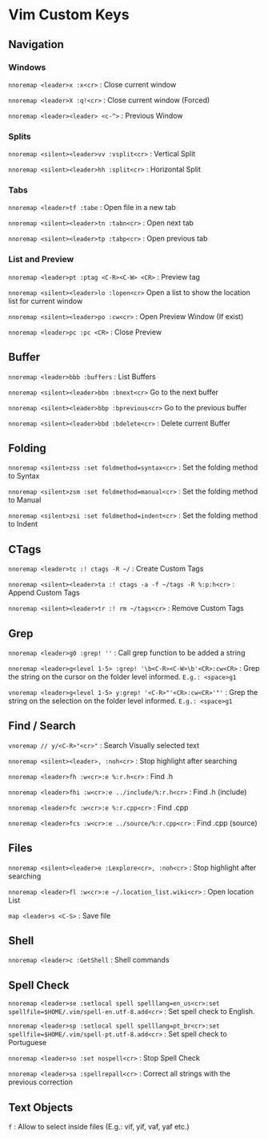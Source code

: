 # Vim Custom Keys

## Navigation 

### Windows 

`nnoremap <leader>x :x<cr>` : Close current window

`nnoremap <leader>X :q!<cr>` : Close current window (Forced)

`nnoremap <leader><leader> <c-^>` : Previous Window

### Splits 

`nnoremap <silent><leader>vv :vsplit<cr>` : Vertical Split

`nnoremap <silent><leader>hh :split<cr>` : Horizontal Split

### Tabs 

`nnoremap <leader>tf :tabe` : Open file in a new tab

`nnoremap <silent><leader>tn :tabn<cr>` : Open next tab

`nnoremap <silent><leader>tp :tabp<cr>` : Open previous tab

### List and Preview 

`nnoremap <leader>pt :ptag <C-R><C-W> <CR>` : Preview tag

`nnoremap <silent><leader>lo :lopen<cr>` Open a list to show the location list for current window

`nnoremap <silent><leader>po :cw<cr>` : Open Preview Window (If exist)

`nnoremap <leader>pc :pc <CR>` : Close Preview

## Buffer 

`nnoremap <leader>bbb :buffers` : List Buffers

`nnoremap <silent><leader>bbn :bnext<cr>` Go to the next buffer

`nnoremap <silent><leader>bbp :bprevious<cr>` Go to the previous buffer

`nnoremap <silent><leader>bbd :bdelete<cr>` : Delete current Buffer

## Folding 

`nnoremap <silent>zss :set foldmethod=syntax<cr>` : Set the folding method to Syntax

`nnoremap <silent>zsm :set foldmethod=manual<cr>` : Set the folding method to Manual

`nnoremap <silent>zsi :set foldmethod=indent<cr>` : Set the folding method to Indent

## CTags 

`nnoremap <leader>tc :! ctags -R ~/` : Create Custom Tags

`nnoremap <silent><leader>ta :! ctags -a -f ~/tags -R %:p:h<cr>` : Append Custom Tags

`nnoremap <silent><leader>tr :! rm ~/tags<cr>` : Remove Custom Tags

## Grep 

`nnoremap <leader>g0 :grep! ''` : Call grep function to be added a string

`nnoremap <leader>g<level 1-5> :grep! '\b<C-R><C-W>\b'<CR>:cw<CR>` : Grep the string on the cursor on the folder level informed. `E.g.: <space>g1`

`vnoremap <leader>g<level 1-5> y:grep! '<C-R>"'<CR>:cw<CR>'"'` : Grep the string on the selection on the folder level informed. `E.g.: <space>g1`

## Find / Search

`vnoremap // y/<C-R>"<cr>"` : Search Visually selected text

`nnoremap <silent><leader>, :noh<cr>` : Stop highlight after searching

`nnoremap <leader>fh :w<cr>:e %:r.h<cr>` : Find .h

`nnoremap <leader>fhi :w<cr>:e ../include/%:r.h<cr>` : Find .h (include)

`nnoremap <leader>fc :w<cr>:e %:r.cpp<cr>` : Find .cpp

`nnoremap <leader>fcs :w<cr>:e ../source/%:r.cpp<cr>` : Find .cpp (source)

## Files 

`nnoremap <silent><leader>e :Lexplore<cr>, :noh<cr>` : Stop highlight after searching

`nnoremap <leader>fl :w<cr>:e ~/.location_list.wiki<cr>` : Open location List

`map <leader>s <C-S>` : Save file

## Shell 

`nnoremap <leader>c :GetShell` : Shell commands

## Spell Check 

`nnoremap <leader>se :setlocal spell spelllang=en_us<cr>:set spellfile=$HOME/.vim/spell-en.utf-8.add<cr>` : Set spell check to English.

`nnoremap <leader>sp :setlocal spell spelllang=pt_br<cr>:set spellfile=$HOME/.vim/spell-pt.utf-8.add<cr>` : Set spell check to Portuguese

`nnoremap <leader>so :set nospell<cr>` : Stop Spell Check

`nnoremap <leader>sa :spellrepall<cr>` : Correct all strings with the previous correction

## Text Objects 

`f` : Allow to select inside files (E.g.: vif, yif, vaf, yaf etc.)
